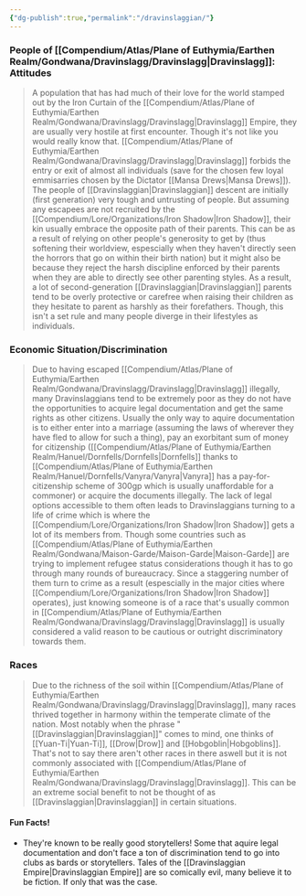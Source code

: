 ```yaml
---
{"dg-publish":true,"permalink":"/dravinslaggian/"}
---
```


### People of [[Compendium/Atlas/Plane of Euthymia/Earthen Realm/Gondwana/Dravinslagg/Dravinslagg\|Dravinslagg]]: Attitudes

> A population that has had much of their love for the world stamped out by the Iron Curtain of the [[Compendium/Atlas/Plane of Euthymia/Earthen Realm/Gondwana/Dravinslagg/Dravinslagg\|Dravinslagg]] Empire, they are usually very hostile at first encounter. Though it's not like you would really know that. [[Compendium/Atlas/Plane of Euthymia/Earthen Realm/Gondwana/Dravinslagg/Dravinslagg\|Dravinslagg]] forbids the entry or exit of almost all individuals (save for the chosen few loyal emmisarries chosen by the Dictator [[Mansa Drews\|Mansa Drews]]). The people of [[Dravinslaggian\|Dravinslaggian]] descent are initially (first generation) very tough and untrusting of people. But assuming any escapees are not recruited by the [[Compendium/Lore/Organizations/Iron Shadow\|Iron Shadow]], their kin usually embrace the opposite path of their parents. This can be as a result of relying on other people's generosity to get by (thus softening their worldview, espescially when they haven't directly seen the horrors that go on within their birth nation) but it might also be because they reject the harsh discipline enforced by their parents when they are able to directly see other parenting styles. As a result, a lot of second-generation [[Dravinslaggian\|Dravinslaggian]] parents tend to be overly protective or carefree when raising their children as they hesitate to parent as harshly as their forefathers. Though, this isn't a set rule and many people diverge in their lifestyles as individuals. 
### Economic Situation/Discrimination
> Due to having escaped [[Compendium/Atlas/Plane of Euthymia/Earthen Realm/Gondwana/Dravinslagg/Dravinslagg\|Dravinslagg]] illegally, many Dravinslaggians tend to be extremely poor as they do not have the opportunities to acquire legal documentation and get the same rights as other citizens. Usually the only way to aquire documentation is to either enter into a marriage (assuming the laws of wherever they have fled to allow for such a thing), pay an exorbitant sum of money for citizenship ([[Compendium/Atlas/Plane of Euthymia/Earthen Realm/Hanuel/Dornfells/Dornfells\|Dornfells]] thanks to [[Compendium/Atlas/Plane of Euthymia/Earthen Realm/Hanuel/Dornfells/Vanyra/Vanyra\|Vanyra]] has a pay-for-citizenship scheme of 300gp which is usually unaffordable for a commoner) or acquire the documents illegally. The lack of legal options accessible to them often leads to Dravinslaggians turning to a life of crime which is where the [[Compendium/Lore/Organizations/Iron Shadow\|Iron Shadow]] gets a lot of its members from. Though some countries such as [[Compendium/Atlas/Plane of Euthymia/Earthen Realm/Gondwana/Maison-Garde/Maison-Garde\|Maison-Garde]] are trying to implement refugee status considerations though it has to go through many rounds of bureaucracy. Since a staggering number of them turn to crime as a result (espescially in the major cities where [[Compendium/Lore/Organizations/Iron Shadow\|Iron Shadow]] operates), just knowing someone is of a race that's usually common in [[Compendium/Atlas/Plane of Euthymia/Earthen Realm/Gondwana/Dravinslagg/Dravinslagg\|Dravinslagg]] is usually considered a valid reason to be cautious or outright discriminatory towards them. 
### Races
> Due to the richness of the soil within [[Compendium/Atlas/Plane of Euthymia/Earthen Realm/Gondwana/Dravinslagg/Dravinslagg\|Dravinslagg]], many races thrived together in harmony within the temperate climate of the nation. Most notably when the phrase "[[Dravinslaggian\|Dravinslaggian]]" comes to mind, one thinks of [[Yuan-Ti\|Yuan-Ti]], [[Drow\|Drow]] and [[Hobgoblin\|Hobgoblins]]. That's not to say there aren't other races in there aswell but it is not commonly associated with [[Compendium/Atlas/Plane of Euthymia/Earthen Realm/Gondwana/Dravinslagg/Dravinslagg\|Dravinslagg]]. This can be an extreme social benefit to not be thought of as [[Dravinslaggian\|Dravinslaggian]] in certain situations.

#### Fun Facts!
* They're known to be really good storytellers! Some that aquire legal documentation and don't face a ton of discrimination tend to go into clubs as bards or storytellers. Tales of the [[Dravinslaggian Empire\|Dravinslaggian Empire]] are so comically evil, many believe it to be fiction. If only that was the case. 